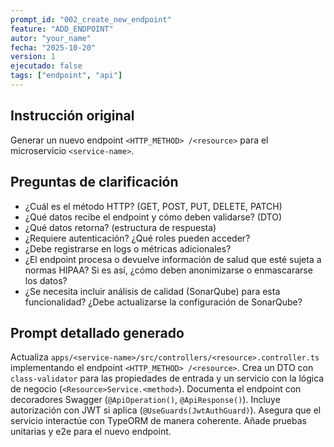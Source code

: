 ```yaml
---
prompt_id: "002_create_new_endpoint"
feature: "ADD_ENDPOINT"
autor: "your_name"
fecha: "2025-10-20"
version: 1
ejecutado: false
tags: ["endpoint", "api"]
---
```


## Instrucción original

Generar un nuevo endpoint `<HTTP_METHOD> /<resource>` para el microservicio `<service-name>`.

## Preguntas de clarificación

- ¿Cuál es el método HTTP? (GET, POST, PUT, DELETE, PATCH)
- ¿Qué datos recibe el endpoint y cómo deben validarse? (DTO)
- ¿Qué datos retorna? (estructura de respuesta)
- ¿Requiere autenticación? ¿Qué roles pueden acceder?
- ¿Debe registrarse en logs o métricas adicionales?
 - ¿El endpoint procesa o devuelve información de salud que esté sujeta a normas HIPAA? Si es así, ¿cómo deben anonimizarse o enmascararse los datos?
 - ¿Se necesita incluir análisis de calidad (SonarQube) para esta funcionalidad? ¿Debe actualizarse la configuración de SonarQube?

## Prompt detallado generado

Actualiza `apps/<service-name>/src/controllers/<resource>.controller.ts` implementando el endpoint `<HTTP_METHOD> /<resource>`. Crea un DTO con `class-validator` para las propiedades de entrada y un servicio con la lógica de negocio (`<Resource>Service.<method>`). Documenta el endpoint con decoradores Swagger (`@ApiOperation()`, `@ApiResponse()`). Incluye autorización con JWT si aplica (`@UseGuards(JwtAuthGuard)`). Asegura que el servicio interactúe con TypeORM de manera coherente. Añade pruebas unitarias y e2e para el nuevo endpoint.
